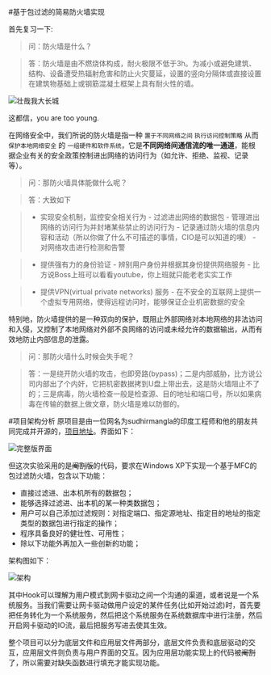 #基于包过滤的简易防火墙实现

首先复习一下:

> 问：防火墙是什么？

> 答：防火墙是由不燃烧体构成，耐火极限不低于3h。为减小或避免建筑、结构、设备遭受热辐射危害和防止火灾蔓延，设置的竖向分隔体或直接设置在建筑物基础上或钢筋混凝土框架上具有耐火性的墙。

![壮哉我大长城](https://raw.githubusercontent.com/familyld/Simple_Firewall_Based_on_Packet_Filtering/master/graph/gfw.jpg)

这都信，you are too young.

在网络安全中，我们所说的防火墙是指一种 `置于不同网络之间` `执行访问控制策略` 从而 `保护本地网络安全` 的 `一组硬件和软件系统`，它是**不同网络间通信流的唯一通道**，能根据企业有关的安全政策控制进出网络的访问行为（如允许、拒绝、监视、记录等）。

> 问：那防火墙具体能做什么呢？

> 答：大致如下

> - 实现安全机制，监控安全相关行为
>       - 过滤进出网络的数据包
>       - 管理进出网络的访问行为并封堵某些禁止的访问行为
>       - 记录通过防火墙的信息内容和活动（所以你做了什么不可描述的事情，CIO是可以知道的噢）
>       - 对网络攻击进行检测和告警

> - 提供强有力的身份验证
>       - 辨别用户身份并根据其身份提供网络服务
>       - 比方说Boss上班可以看看youtube，你上班就只能老老实实工作

> - 提供VPN(virtual private networks) 服务
>       - 在不安全的互联网上提供一个虚拟专用网络，使得远程访问时，能够保证企业机密数据的安全

特别地，防火墙提供的是一种双向的保护，既阻止外部网络对本地网络的非法访问和入侵，又控制了本地网络对外部不良网络的访问或未经允许的数据输出，从而有效地防止内部信息的泄露。

> 问：那防火墙什么时候会失手呢？

> 答：一是绕开防火墙的攻击，也即旁路(bypass)；二是内部威胁，比方说公司内部出了个内奸，它把机密数据拷到U盘上带出去，这是防火墙阻止不了的；三是病毒，防火墙检查一般是检查源、目的地址和端口号，所以如果病毒在传输的数据上做文章，防火墙是难以防御的。

#项目架构分析
原项目是由一位网名为sudhirmangla的印度工程师和他的朋友共同完成并开源的，[项目地址](http://www.codeproject.com/Articles/5602/Simple-Packet-Filter-Firewall?msg=1635599#xx1635599xx)。界面如下：

![完整版界面](http://www.csc.villanova.edu/~vbhardwa/netclass/Firewall_files/image002.jpg)

但这次实验采用的是~~阉割版~~的代码，要求在Windows XP下实现一个基于MFC的包过滤防火墙，包含以下功能：

- 直接过滤进、出本机所有的数据包；
- 能够选择过滤进、出本机的某一种类数据包；
- 用户可以自己添加过滤规则：对指定端口、指定源地址、指定目的地址的指定类型的数据包进行指定的操作；
- 程序具备良好的健壮性、可用性；
- 除以下功能外再加入一些创新的功能；

架构图如下：

![架构](https://raw.githubusercontent.com/familyld/Simple_Firewall_Based_on_Packet_Filtering/master/graph/How_it_Works.png)

其中Hook可以理解为用户模式到网卡驱动之间一个沟通的渠道，或者说是一个系统服务。当我们需要让网卡驱动做用户设定的某件任务(比如开始过滤)时，首先要把任务转化为一个系统服务，然后把这个系统服务在系统数据库中进行注册，然后开启网卡驱动的IO流，最后把服务写进去使其生效。

整个项目可以分为底层文件和应用层文件两部分，底层文件负责和底层驱动的交互，应用层文件则负责与用户界面的交互。因为应用层功能实现上的代码被~~阉割~~了，所以需要对缺失函数进行填充才能实现功能。
